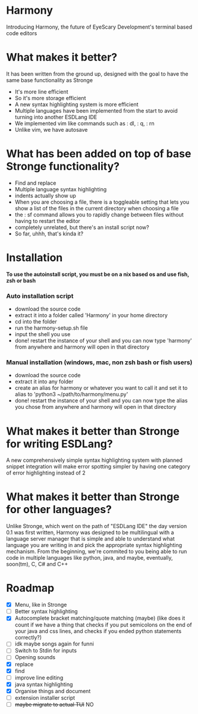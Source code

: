 # Harmony
 Introducing Harmony, the future of EyeScary Development's terminal based code editors

 
# What makes it better?
 It has been written from the ground up, designed with the goal to have the same base functionality as Stronge
 * It's more line efficient
 * So it's more storage efficient
 * A new syntax highlighting system is more efficient
 * Multiple languages have been implemented from the start to avoid turning into another ESDLang IDE
 * We implemented vim like commands such as : dl, : q, : rn
 * Unlike vim, we have autosave

# What has been added on top of base Stronge functionality?
* Find and replace
* Multiple language syntax highlighting
* indents actually show up
* When you are choosing a file, there is a toggleable setting that lets you show a list of the files in the current directory when choosing a file
* the : sf command allows you to rapidly change between files without having to restart the editor
* completely unrelated, but there's an install script now?
* So far, uhhh, that's kinda it?

# Installation
**To use the autoinstall script, you must be on a nix based os and use fish, zsh or bash**
### Auto installation script
* download the source code
* extract it into a folder called 'Harmony' in your home directory
* cd into the folder
* run the harmony-setup.sh file
* input the shell you use
* done! restart the instance of your shell and you can now type 'harmony' from anywhere and harmony will open in that directory
### Manual installation (windows, mac, non zsh bash or fish users)
* download the source code
* extract it into any folder
* create an alias for harmony or whatever you want to call it and set it to alias to 'python3 ~/path/to/harmony/menu.py'
* done! restart the instance of your shell and you can now type the alias you chose from anywhere and harmony will open in that directory

# What makes it better than Stronge for writing ESDLang?
A new comprehensively simple syntax highlighting system with planned snippet integration will make error spotting simpler by having one category of error highlighting instead of 2

# What makes it better than Stronge for other languages?
Unlike Stronge, which went on the path of "ESDLang IDE" the day version 0.1 was first written, Harmony was designed to be multilingual with a language server manager that is simple and able to understand what language you are writing in and pick the appropriate syntax highlighting mechanism.
From the beginning, we're commited to you being able to run code in multiple languages like python, java, and maybe, eventually, soon(tm), C, C# and C++

# Roadmap
- [x] Menu, like in Stronge
- [ ] Better syntax highlighting 
- [x] Autocomplete bracket matching/quote matching (maybe) (like does it count if we have a thing that checks if you put semicolons on the end of your java and css lines, and checks if you ended python statements correctly?)
- [ ] idk maybe songs again for funni
- [ ] Switch to Stdin for inputs
- [ ] Opening sounds
- [x] replace
- [x] find
- [ ] improve line editing
- [x] java syntax highlighting
- [x] Organise things and document
- [ ] extension installer script
- [ ] ~~maybe migrate to actual TUI~~ NO
